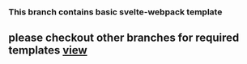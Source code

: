 ### This branch contains basic svelte-webpack template

## please checkout other branches for required templates [view](https://github.com/hamsa-vd/templates/branches)
